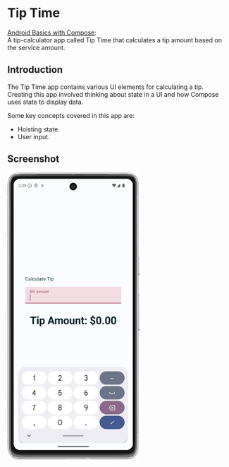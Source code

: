 Tip Time
=================================

[Android Basics with Compose](https://developer.android.com/courses/android-basics-compose/course):  
A tip-calculator app called Tip Time that calculates a tip amount based on the service amount.


Introduction
------------
The Tip Time app contains various UI elements for calculating a tip. 
Creating this app involved thinking about state in a UI and how Compose uses state to display data.  

Some key concepts covered in this app are:
* Hoisting state.
* User input.

Screenshot
---------------
<img src="img/Screenshot.png" width="300" height="650" />